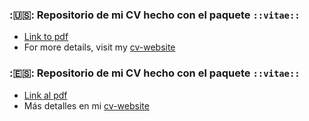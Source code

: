 ### ::us:: Repositorio de mi CV hecho con el paquete `::vitae::` 
* [Link to pdf](https://github.com/Saryace/data_cv/blob/master/sara_acevedo_cv_en/sara_acevedo_CV_en.pdf)
* For more details, visit my [cv-website](saryace.github.io)

### ::es:: Repositorio de mi CV hecho con el paquete `::vitae::` 
* [Link al pdf](https://github.com/Saryace/data_cv/blob/master/sara_acevedo_cv/sara_acevedo_CV.pdf)
* Más detalles en mi [cv-website](saryace.github.io)
